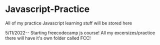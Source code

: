 # Javascript-Practice
All of my practice Javascript learning stuff will be stored here

5/11/2022--
Starting freecodecamp js course!
All my excersizes/practice there will have it's own folder called FCC!

